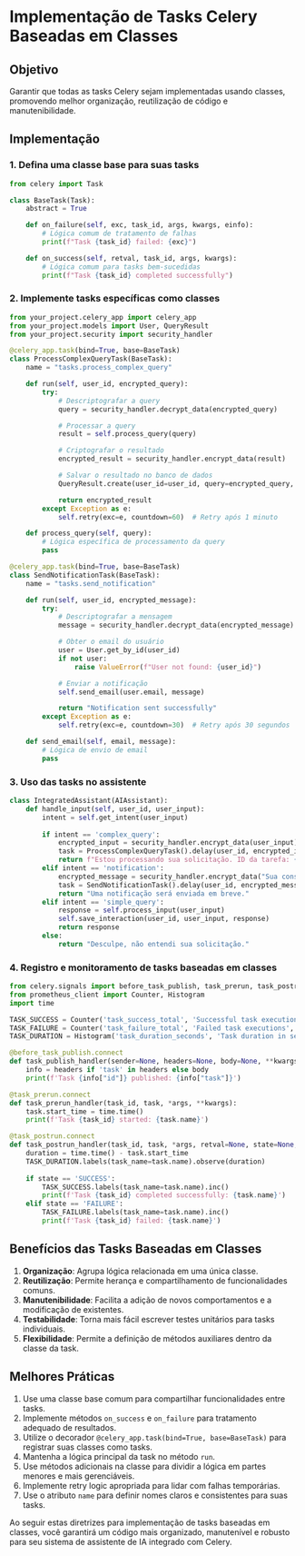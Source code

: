 # Implementação de Tasks Celery Baseadas em Classes

## Objetivo
Garantir que todas as tasks Celery sejam implementadas usando classes, promovendo melhor organização, reutilização de código e manutenibilidade.

## Implementação

### 1. Defina uma classe base para suas tasks

```python
from celery import Task

class BaseTask(Task):
    abstract = True

    def on_failure(self, exc, task_id, args, kwargs, einfo):
        # Lógica comum de tratamento de falhas
        print(f"Task {task_id} failed: {exc}")

    def on_success(self, retval, task_id, args, kwargs):
        # Lógica comum para tasks bem-sucedidas
        print(f"Task {task_id} completed successfully")
```

### 2. Implemente tasks específicas como classes

```python
from your_project.celery_app import celery_app
from your_project.models import User, QueryResult
from your_project.security import security_handler

@celery_app.task(bind=True, base=BaseTask)
class ProcessComplexQueryTask(BaseTask):
    name = "tasks.process_complex_query"

    def run(self, user_id, encrypted_query):
        try:
            # Descriptografar a query
            query = security_handler.decrypt_data(encrypted_query)

            # Processar a query
            result = self.process_query(query)

            # Criptografar o resultado
            encrypted_result = security_handler.encrypt_data(result)

            # Salvar o resultado no banco de dados
            QueryResult.create(user_id=user_id, query=encrypted_query, result=encrypted_result)

            return encrypted_result
        except Exception as e:
            self.retry(exc=e, countdown=60)  # Retry após 1 minuto

    def process_query(self, query):
        # Lógica específica de processamento da query
        pass

@celery_app.task(bind=True, base=BaseTask)
class SendNotificationTask(BaseTask):
    name = "tasks.send_notification"

    def run(self, user_id, encrypted_message):
        try:
            # Descriptografar a mensagem
            message = security_handler.decrypt_data(encrypted_message)

            # Obter o email do usuário
            user = User.get_by_id(user_id)
            if not user:
                raise ValueError(f"User not found: {user_id}")

            # Enviar a notificação
            self.send_email(user.email, message)

            return "Notification sent successfully"
        except Exception as e:
            self.retry(exc=e, countdown=30)  # Retry após 30 segundos

    def send_email(self, email, message):
        # Lógica de envio de email
        pass
```

### 3. Uso das tasks no assistente

```python
class IntegratedAssistant(AIAssistant):
    def handle_input(self, user_id, user_input):
        intent = self.get_intent(user_input)
        
        if intent == 'complex_query':
            encrypted_input = security_handler.encrypt_data(user_input)
            task = ProcessComplexQueryTask().delay(user_id, encrypted_input)
            return f"Estou processando sua solicitação. ID da tarefa: {task.id}"
        elif intent == 'notification':
            encrypted_message = security_handler.encrypt_data("Sua consulta foi processada.")
            task = SendNotificationTask().delay(user_id, encrypted_message)
            return "Uma notificação será enviada em breve."
        elif intent == 'simple_query':
            response = self.process_input(user_input)
            self.save_interaction(user_id, user_input, response)
            return response
        else:
            return "Desculpe, não entendi sua solicitação."
```

### 4. Registro e monitoramento de tasks baseadas em classes

```python
from celery.signals import before_task_publish, task_prerun, task_postrun
from prometheus_client import Counter, Histogram
import time

TASK_SUCCESS = Counter('task_success_total', 'Successful task executions', ['task_name'])
TASK_FAILURE = Counter('task_failure_total', 'Failed task executions', ['task_name'])
TASK_DURATION = Histogram('task_duration_seconds', 'Task duration in seconds', ['task_name'])

@before_task_publish.connect
def task_publish_handler(sender=None, headers=None, body=None, **kwargs):
    info = headers if 'task' in headers else body
    print(f'Task {info["id"]} published: {info["task"]}')

@task_prerun.connect
def task_prerun_handler(task_id, task, *args, **kwargs):
    task.start_time = time.time()
    print(f'Task {task_id} started: {task.name}')

@task_postrun.connect
def task_postrun_handler(task_id, task, *args, retval=None, state=None, **kwargs):
    duration = time.time() - task.start_time
    TASK_DURATION.labels(task_name=task.name).observe(duration)
    
    if state == 'SUCCESS':
        TASK_SUCCESS.labels(task_name=task.name).inc()
        print(f'Task {task_id} completed successfully: {task.name}')
    elif state == 'FAILURE':
        TASK_FAILURE.labels(task_name=task.name).inc()
        print(f'Task {task_id} failed: {task.name}')
```

## Benefícios das Tasks Baseadas em Classes

1. **Organização**: Agrupa lógica relacionada em uma única classe.
2. **Reutilização**: Permite herança e compartilhamento de funcionalidades comuns.
3. **Manutenibilidade**: Facilita a adição de novos comportamentos e a modificação de existentes.
4. **Testabilidade**: Torna mais fácil escrever testes unitários para tasks individuais.
5. **Flexibilidade**: Permite a definição de métodos auxiliares dentro da classe da task.

## Melhores Práticas

1. Use uma classe base comum para compartilhar funcionalidades entre tasks.
2. Implemente métodos `on_success` e `on_failure` para tratamento adequado de resultados.
3. Utilize o decorador `@celery_app.task(bind=True, base=BaseTask)` para registrar suas classes como tasks.
4. Mantenha a lógica principal da task no método `run`.
5. Use métodos adicionais na classe para dividir a lógica em partes menores e mais gerenciáveis.
6. Implemente retry logic apropriada para lidar com falhas temporárias.
7. Use o atributo `name` para definir nomes claros e consistentes para suas tasks.

Ao seguir estas diretrizes para implementação de tasks baseadas em classes, você garantirá um código mais organizado, manutenível e robusto para seu sistema de assistente de IA integrado com Celery.
